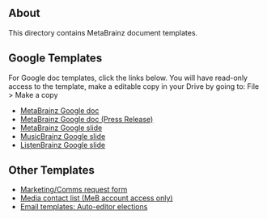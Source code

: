 ## About

This directory contains MetaBrainz document templates.

## Google Templates

For Google doc templates, click the links below.
You will have read-only access to the template, make a editable copy in your Drive by going to: File > Make a copy

- [MetaBrainz Google doc](https://docs.google.com/document/d/13kGvU-IuCasvl79RiisubOQRhc9SAglYQZfgHEdTG7k/edit?usp=share_link)
- [MetaBrainz Google doc (Press Release)](https://docs.google.com/document/d/1bBjhfwtI31fWYAK68l0ph1iA_wFa0211WPW74DorETo/edit?usp=share_link)
- [MetaBrainz Google slide](https://docs.google.com/presentation/d/1AwO1EjiNfHfQMNoPbkmVo1gDxFssZOWqSDVVIO7OYEY/edit?usp=share_link)
- [MusicBrainz Google slide](https://docs.google.com/presentation/d/10PiDDR19kVmE3qS7SqIeIsZ6KjN-qDf7RT_7UQNmTFc/edit?usp=share_link)
- [ListenBrainz Google slide](https://docs.google.com/presentation/d/1GpqZgTqg2ZDlJEKGBKOuHL7uxGIiuD8JuAr4-AmrjVw/edit?usp=share_link)

## Other Templates

- [Marketing/Comms request form](https://docs.google.com/forms/d/e/1FAIpQLSdX2824Mv-VW9x5LlX26t669y1Ft5u5xX1l6qmYSNaIz_xbQA/viewform?usp=sharing)
- [Media contact list (MeB account access only)](https://docs.google.com/document/d/1ZvgcROSXTFupIQHl-WR0KpoDXblG67SpzwI4zlEC6i4/edit?usp=drive_link)
- [Email templates: Auto-editor elections](https://docs.google.com/document/d/1QZh8WBLs4kiSeYeI3M8p1pw0N4bV-Lx0v3vjEqB5wNQ/edit?usp=sharing)

